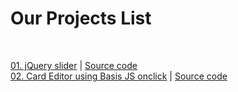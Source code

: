 # Our Projects List

<br>



<a href="https://kumarpremjeet.github.io/Our-projects/"> 01. jQuery slider</a> | <a href="https://github.com/kumarpremjeet/Our-projects/blob/main/index.html"> Source code</a> <br>
<a href="https://kumarpremjeet.github.io/Our-projects/02-Project.html"> 02. Card Editor using Basis JS onclick</a>  |  <a href=""> Source code</a>
